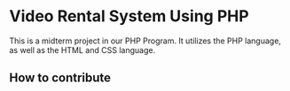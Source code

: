 # Video Rental System Using PHP 

<p>This is a midterm project in our PHP Program. It utilizes the PHP language, as well as the HTML and CSS language.</p>

<h2>How to contribute</h2>
